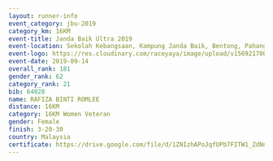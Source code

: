 ```yaml
---
layout: runner-info 
event_category: jbu-2019 
category_km: 16KM 
event-title: Janda Baik Ultra 2019
event-location: Sekolah Kebangsaan, Kampung Janda Baik, Bentong, Pahang, Malaysia 
event-logo: https://res.cloudinary.com/raceyaya/image/upload/v1569217009/logo/janda-baik_vch1pc.jpg 
event-date: 2019-09-14 
overall_rank: 181
gender_rank: 62
category_rank: 21
bib: 64028
name: RAFIZA BINTI ROMLEE
distance: 16KM
category: 16KM Women Veteran
gender: Female
finish: 3-20-30
country: Malaysia
certificate: https://drive.google.com/file/d/1ZNIzhAPoJqfUPb7FITW1_ZdNn2GORIVc/view?usp=sharing
---
```

